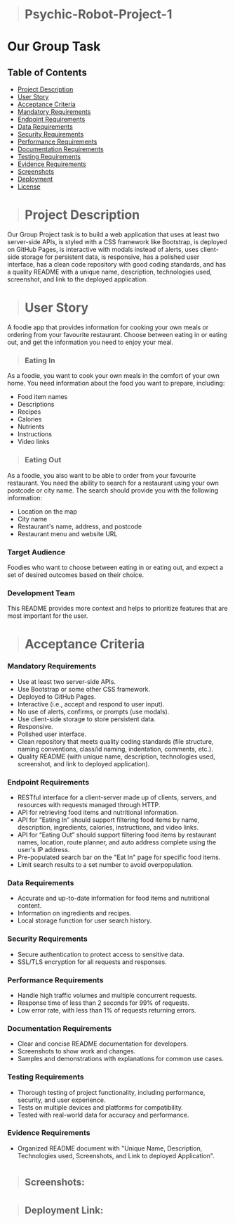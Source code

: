># Psychic-Robot-Project-1

# Our Group Task

## Table of Contents

* [Project Description](#project-description)
* [User Story](#user-story)
* [Acceptance Criteria](#acceptance-criteria)
* [Mandatory Requirements](#mandatory-requirements)
* [Endpoint Requirements](#endpoint-requirements)
* [Data Requirements](#data-requirements)
* [Security Requirements](#security-requirements)
* [Performance Requirements](#performance-requirements)
* [Documentation Requirements](#documentation-requirements)
* [Testing Requirements](#documentation-requirements)
* [Evidence Requirements](#evidence-requirements)
* [Screenshots](#screenshots)
* [Deployment](#deployment-link)
* [License](#license)

#

># Project Description
Our Group Project task is to build a web application that uses at least two server-side APIs, is styled with a CSS framework like Bootstrap, is deployed on GitHub Pages, is interactive with modals instead of alerts, uses client-side storage for persistent data, is responsive, has a polished user interface, has a clean code repository with good coding standards, and has a quality README with a unique name, description, technologies used, screenshot, and link to the deployed application.

#

># User Story
A foodie app that provides information for cooking your own meals or ordering from your favourite restaurant. Choose between eating in or eating out, and get the information you need to enjoy your meal.


>### Eating In
As a foodie, you want to cook your own meals in the comfort of your own home. You need information about the food you want to prepare, including:
- Food item names
- Descriptions
- Recipes
- Calories
- Nutrients
- Instructions
- Video links

>### Eating Out
As a foodie, you also want to be able to order from your favourite restaurant. You need the ability to search for a restaurant using your own postcode or city name. The search should provide you with the following information:
- Location on the map
- City name
- Restaurant's name, address, and postcode
- Restaurant menu and website URL



### Target Audience
Foodies who want to choose between eating in or eating out, and expect a set of desired outcomes based on their choice.

### Development Team
This README provides more context and helps to prioritize features that are most important for the user.

#

># Acceptance Criteria

### Mandatory Requirements
- Use at least two server-side APIs.
- Use Bootstrap or some other CSS framework.
- Deployed to GitHub Pages.
- Interactive (i.e., accept and respond to user input).
- No use of alerts, confirms, or prompts (use modals).
- Use client-side storage to store persistent data.
- Responsive.
- Polished user interface.
- Clean repository that meets quality coding standards (file structure, naming conventions, class/id naming, indentation, comments, etc.).
- Quality README (with unique name, description, technologies used, screenshot, and link to deployed application).

### Endpoint Requirements
- RESTful interface for a client-server made up of clients, servers, and resources with requests managed through HTTP.
- API for retrieving food items and nutritional information.
- API for “Eating In” should support filtering food items by name, description, ingredients, calories, instructions, and video links.
- API for “Eating Out” should support filtering food items by restaurant names, location, route planner, and auto address complete using the user's IP address.
- Pre-populated search bar on the "Eat In" page for specific food items.
- Limit search results to a set number to avoid overpopulation.

### Data Requirements
- Accurate and up-to-date information for food items and nutritional content.
- Information on ingredients and recipes.
- Local storage function for user search history.

### Security Requirements
- Secure authentication to protect access to sensitive data.
- SSL/TLS encryption for all requests and responses.

### Performance Requirements
- Handle high traffic volumes and multiple concurrent requests.
- Response time of less than 2 seconds for 99% of requests.
- Low error rate, with less than 1% of requests returning errors.

### Documentation Requirements
- Clear and concise README documentation for developers.
- Screenshots to show work and changes.
- Samples and demonstrations with explanations for common use cases.

### Testing Requirements
- Thorough testing of project functionality, including performance, security, and user experience.
- Tests on multiple devices and platforms for compatibility.
- Tested with real-world data for accuracy and performance.

### Evidence Requirements
- Organized README document with "Unique Name, Description, Technologies used, Screenshots, and Link to deployed Application".
#
>## Screenshots:

#

>## Deployment Link:

##

